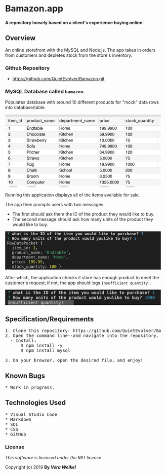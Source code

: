 # Bamazon.app

#### A repository loosely based on a client's experience buying online.

## Overview

An online storefront with the MySQL and Node.js. The app takes in orders from customers and depletes stock from the store's inventory.

### Github Repository

* https://github.com/QuietEvolver/Bamazon.git

### MySQL Database called `bamazon`.

Populates database with around 10 different products for "mock" data rows into database/table.

![bamazon_db](./sql-schema.png)

Running this application displays all of the items available for sale.

The app then prompts users with two messages:
   * The first should ask them the ID of the product they would like to buy.
   * The second message should ask how many units of the product they would like to buy.

![Question(s)](./inventory.png)

After which, the application checks if store has enough product to meet the customer's request; if not, the app should logs `Insufficient quantity!`.

![i-quantity](./i-quantity.png)

## Specification/Requirements
<pre>
1. Clone this repository: https://github.com/QuietEvolver/Bamazon and/or https://quietevolver.github.io/Bamazon/
2. Open the command line--and navigate into the repository.
  - Install: 
      $ npm install -y
      $ npm install mysql

3. On your browser, open the desired file, and enjoy!
</pre>
## Known Bugs
<pre>
* Work in progress.
</pre>
## Technologies Used
<pre>
* Visual Studio Code
* Markdown
* SQL
* CSS
* GitHub
</pre>
### License

*This software is licensed under the MIT license*

Copyright (c) 2019 **By _Vera Weikel_**
